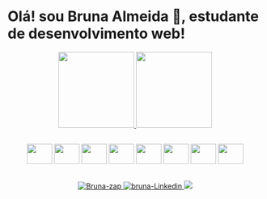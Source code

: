 # Olá! sou Bruna Almeida 🥰, estudante de desenvolvimento web!

<div align="center" style="display: inline_block">
<a href="https://github.com/bruna270498">
   <img height="150em" src="https://github-readme-stats-eight-theta.vercel.app/api?username=bruna270498&cons=true&theme=dracula&include_all_commits=true&count_private=true"/>
</a>

<a href="https://github.com/bruna270498">
  <img height="150em" src="https://github-readme-stats-eight-theta.vercel.app/api/top-langs/?username=bruna270498&langs_count=8&theme=dracula"  />
</a>
</div>




##

<div align="center" style="display: inline_block" >
  <img height="40" width="50" src="https://user-images.githubusercontent.com/74669052/211087011-aeaceb87-67f7-4978-a428-769ed7af68c5.svg" />
 <img height="40" width="50"  src="https://user-images.githubusercontent.com/74669052/211086619-13222ff8-bbd0-451e-9d66-73ba3cc28e3b.svg" />
 <img height="40" width="50" src="https://user-images.githubusercontent.com/74669052/211088723-2ff553ca-a80f-4beb-8f05-1413d8a57807.svg" />
 <img height="40" width="50" src="https://user-images.githubusercontent.com/74669052/211087772-448ba331-0d6b-4e26-a6ec-be37fec3332f.svg" />
 <img height="40" width="50" src="https://user-images.githubusercontent.com/74669052/211087975-24a37e4c-1cdf-40ff-9cfd-8f9f9b3a2132.svg" />
 <img height="40" width="50" src="https://user-images.githubusercontent.com/74669052/211089039-1f397136-06da-4828-b603-d879393d183e.svg" />
 <img height="40" width="50" src="https://user-images.githubusercontent.com/74669052/211087562-2326bd42-e98b-496c-9234-ec68b17ce7c5.svg" />
 <img height="40" width="50" src="https://user-images.githubusercontent.com/74669052/211088206-0c4a5ccc-58c3-4add-8fb4-41fa12bbfaf6.svg" />
</div>

##

<div align="center" style="display: inline_block" >
  <a href="https://wa.me/5575983745556">
    <img src="https://img.shields.io/badge/WhatsApp-25D366?style=for-the-badge&logo=whatsapp&logoColor=white" alt="Bruna-zap" />
  </a>
  <a href="https://www.linkedin.com/in/bruna-almeida-soares/" >
    <img src="https://img.shields.io/badge/LinkedIn-0077B5?style=for-the-badge&logo=linkedin&logoColor=white" alt="bruna-Linkedin" />
  </a>
  <a href="brunaalmeida075@gmail.com" >
    <img src="https://img.shields.io/badge/Gmail-D14836?style=for-the-badge&logo=gmail&logoColor=white" />
  </a>
</div>




